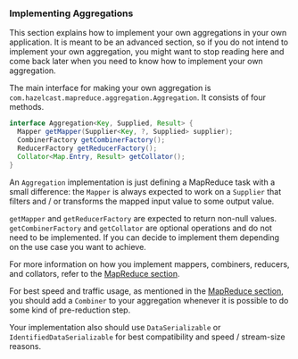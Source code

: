 
### Implementing Aggregations

This section explains how to implement your own aggregations in your own application. It
is meant to be an advanced section, so if you do not intend to implement your own aggregation, you might want to
stop reading here and come back later when you need to know how to implement your own
aggregation.

The main interface for making your own aggregation is `com.hazelcast.mapreduce.aggregation.Aggregation`. It consists of four
methods.
 
```java
interface Aggregation<Key, Supplied, Result> {
  Mapper getMapper(Supplier<Key, ?, Supplied> supplier);
  CombinerFactory getCombinerFactory();
  ReducerFactory getReducerFactory();
  Collator<Map.Entry, Result> getCollator();
}
```
 
An `Aggregation` implementation is just defining a MapReduce task with a small difference: the `Mapper`
is always expected to work on a `Supplier` that filters and / or transforms the mapped input value to some output value.

`getMapper` and `getReducerFactory` are expected to return non-null values. `getCombinerFactory` and `getCollator` are
optional operations and do not need to be implemented. If you can decide to implement them depending on the use case you want
to achieve.

For more information on how you implement mappers, combiners, reducers, and collators, refer to the
[MapReduce section](#mapreduce).

For best speed and traffic usage, as mentioned in the [MapReduce section](#mapreduce), you should add a `Combiner` to your aggregation
whenever it is possible to do some kind of pre-reduction step.

Your implementation also should use `DataSerializable` or `IdentifiedDataSerializable` for best compatibility and speed / stream-size
reasons.

<br></br>